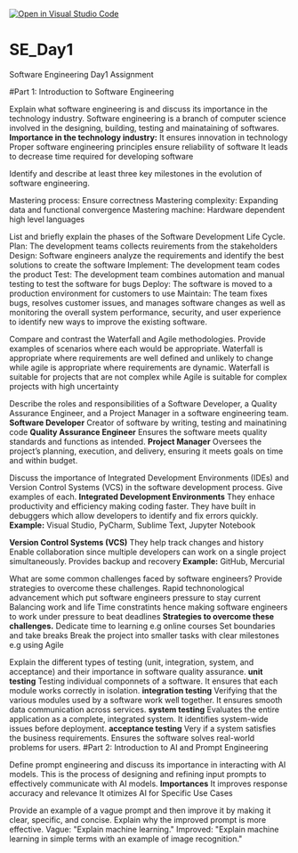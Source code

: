 [![Open in Visual Studio Code](https://classroom.github.com/assets/open-in-vscode-2e0aaae1b6195c2367325f4f02e2d04e9abb55f0b24a779b69b11b9e10269abc.svg)](https://classroom.github.com/online_ide?assignment_repo_id=18437989&assignment_repo_type=AssignmentRepo)
# SE_Day1
Software Engineering Day1 Assignment

#Part 1: Introduction to Software Engineering

Explain what software engineering is and discuss its importance in the technology industry.
  Software engineering is a branch of computer science involved in the designing, building, testing and mainataining of softwares.
  **Importance in the technology industry:**
    It ensures innovation in technology
    Proper software engineering principles ensure reliability of software
    It leads to decrease time required for developing software
    

Identify and describe at least three key milestones in the evolution of software engineering.

  Mastering process: Ensure correctness
  Mastering complexity: Expanding data and functional convergence
  Mastering machine: Hardware dependent high level languages 
  
List and briefly explain the phases of the Software Development Life Cycle.
  Plan: The development teams collects reuirements from the stakeholders
  Design: Software engineers analyze the requirements and identify the best solutions to create the software
  Implement: The development team codes the product
  Test: The development team combines automation and manual testing to test the software for bugs
  Deploy: The software is moved to a production environment for customers to use
  Maintain: The team fixes bugs, resolves customer issues, and manages software changes as well as monitoring the overall system performance, security, and user experience to     identify new ways to improve the existing software.


Compare and contrast the Waterfall and Agile methodologies. Provide examples of scenarios where each would be appropriate.
  Waterfall is appropriate where requirements are well defined and unlikely to change while agile is appropriate where requirements are dynamic.
  Waterfall is suitable for projects that are not complex while Agile is suitable for complex projects with high uncertainty


Describe the roles and responsibilities of a Software Developer, a Quality Assurance Engineer, and a Project Manager in a software engineering team.
   **Software Developer**
     Creator of software by writing, testing and mainatining code
   **Quality Assurance Engineer**
     Ensures the software meets quality standards and functions as intended.
   **Project Manager**
     Oversees the project’s planning, execution, and delivery, ensuring it meets goals on time and within budget.

Discuss the importance of Integrated Development Environments (IDEs) and Version Control Systems (VCS) in the software development process. Give examples of each.
**Integrated Development Environments** 
They enhace productivity and efficiency making coding faster.
They have built in debuggers which allow developers to identify and fix errors quickly.
**Example:** Visual Studio, PyCharm, Sublime Text, Jupyter Notebook

**Version Control Systems (VCS)**
They help track changes and history
Enable collaboration since multiple developers can work on a single project simultaneously.
Provides backup and recovery
**Example:** GitHub, Mercurial

What are some common challenges faced by software engineers? Provide strategies to overcome these challenges.
  Rapid technonological advancement which put software engineers pressure to stay current
  Balancing work and life
  Time constratints hence making software engineers to work under pressure to beat deadlines
**Strategies to overcome these challenges.**
  Dedicate time to learning e.g online courses
  Set boundaries and take breaks 
  Break the project into smaller tasks with clear milestones e.g using Agile

Explain the different types of testing (unit, integration, system, and acceptance) and their importance in software quality assurance.
**unit testing**
  Testing individual componnets of a software. It ensures that each module works correctly in isolation.
**integration testing**
  Verifying that the various modules used by a software work well together. It ensures smooth data communication across services.
**system testing**
  Evaluates the entire application as a complete, integrated system. It identifies system-wide issues before deployment.
**acceptance testing**
  Very if a system satisfies the business requirements. Ensures the software solves real-world problems for users.
#Part 2: Introduction to AI and Prompt Engineering


Define prompt engineering and discuss its importance in interacting with AI models.
This is the process of designing and refining input prompts to effectively communicate with AI models.
**Importances**
It improves response accuracy and relevance
It otimizes AI for Specific Use Cases

Provide an example of a vague prompt and then improve it by making it clear, specific, and concise. Explain why the improved prompt is more effective.
  Vague: "Explain machine learning."
  Improved: "Explain machine learning in simple terms with an example of image recognition."
